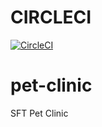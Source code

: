 # CIRCLECI
[![CircleCI](https://dl.circleci.com/status-badge/img/gh/BartoszSlesar/pet-clinic/tree/main.svg?style=svg&circle-token=65ba92d6f361c3fa3bcc2e661da01d8e666f1d81)](https://dl.circleci.com/status-badge/redirect/gh/BartoszSlesar/pet-clinic/tree/main)

# pet-clinic
SFT Pet Clinic
